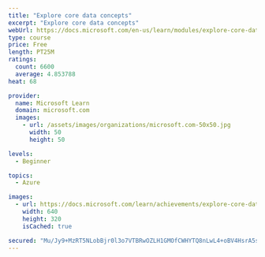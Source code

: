 ```yaml
---
title: "Explore core data concepts"
excerpt: "Explore core data concepts"
webUrl: https://docs.microsoft.com/en-us/learn/modules/explore-core-data-concepts/
type: course
price: Free
length: PT25M
ratings:
  count: 6600
  average: 4.853788
heat: 68

provider:
  name: Microsoft Learn
  domain: microsoft.com
  images:
    - url: /assets/images/organizations/microsoft.com-50x50.jpg
      width: 50
      height: 50

levels:
  - Beginner

topics:
  - Azure

images:
  - url: https://docs.microsoft.com/learn/achievements/explore-core-data-concepts-social.png
    width: 640
    height: 320
    isCached: true

secured: "Mu/Jy9+MzRT5NLobBjr0l3o7VTBRwOZLH1GMOfCWHYTQ8nLwL4+oBV4HsrA5sY39KOWHBjZzfa1nIlb24O7yTyB14zVIA0uDohmgcKSEq+SViCOipIS7F6zZd8xvawkIv7TGpS2q6rmcSp7Fhv8D2K2d/1bvK0CFzdBRfNHRnvXHu4//7gDpoi13AZKTlTQ+Qk/Ge/qYcWs3edbK/9ByNhDxEL7THDKCzBycWBsEmAoRQ1enmHI71Pv/5aKlwtojQY8r/t1nsGQO0ijy7SO4NbgFouwkcpkvSfZFH6DVvvaFza30DPu37XYCXd+hfCB6dUOFgA3TuiXKqlHldvSJ1jB/0FPvahvvv7XtGVAXq+X2t+H6ku6L0CMNMLhHtmGzgp/q9mD2rtYIe+GpWjYQXZ7ZnmDpVt0PblmifDs758M=;ldPspAb7VP0UQL6qgawWbw=="
---
```


